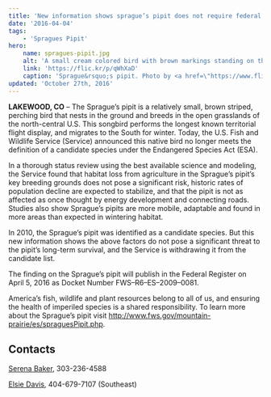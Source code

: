 ```yaml
---
title: 'New information shows sprague’s pipit does not require federal protection'
date: '2016-04-04'
tags:
    - 'Spragues Pipit'
hero:
    name: spragues-pipit.jpg
    alt: 'A small cream colored bird with brown markings standing on the ground.'
    link: 'https://flic.kr/p/qWhXaD'
    caption: 'Sprague&rsquo;s pipit. Photo by <a href=\"https://www.flickr.com/photos/9765210@N03/\" target=\"_blank\">Dominic Sherony</a> <a href=\"https://creativecommons.org/licenses/by-sa/2.0/\" target=\"_blank\">CC BY-SA 2.0</a>.'
updated: 'October 27th, 2016'
---
```


**LAKEWOOD, CO** – The Sprague’s pipit is a relatively small, brown striped, perching bird that nests in the ground and breeds in the open grasslands of the north-central U.S. This songbird performs the longest known territorial flight display, and migrates to the South for winter. Today, the U.S. Fish and Wildlife Service (Service) announced this native bird no longer meets the definition of a candidate species under the Endangered Species Act (ESA).

In a thorough status review using the best available science and modeling, the Service found that habitat loss from agriculture in the Sprague’s pipit’s key breeding grounds does not pose a significant risk, historic rates of population decline are expected to stabilize, and that the pipit is not as affected as once thought by energy development and connecting roads. Studies also show Sprague’s pipits are more mobile, adaptable and found in more areas than expected in wintering habitat.

In 2010, the Sprague’s pipit was identified as a candidate species. But this new information shows the above factors do not pose a significant threat to the pipit’s long-term survival, and the Service is withdrawing it from the candidate list.

The finding on the Sprague’s pipit will publish in the Federal Register on April 5, 2016 as Docket Number FWS–R6–ES–2009–0081.

America’s fish, wildlife and plant resources belong to all of us, and ensuring the health of imperiled species is a shared responsibility. To learn more about the Sprague’s pipit visit http://www.fws.gov/mountain-prairie/es/spraguesPipit.php.

## Contacts

[Serena Baker](mailto:serena_baker@fws.gov), 303-236-4588  

[Elsie Davis](mailto:elsie_davis@fws.gov), 404-679-7107 (Southeast)
